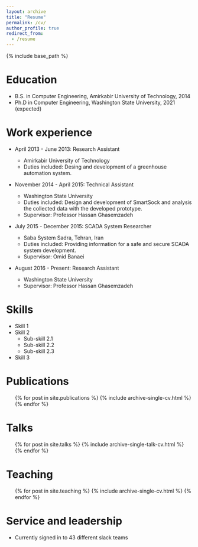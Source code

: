 ```yaml
---
layout: archive
title: "Resume"
permalink: /cv/
author_profile: true
redirect_from:
  - /resume
---
```


{% include base_path %}

Education
======
* B.S. in Computer Engineering, Amirkabir University of Technology, 2014
* Ph.D in Computer Engineering, Washington State University, 2021 (expected)

Work experience
======
* April 2013 - June 2013: Research Assistant
  * Amirkabir University of Technology
  * Duties included: Desing and development of a greenhouse automation system.

* November 2014 - April 2015: Technical Assistant
  * Washington State University
  * Duties included: Design and development of SmartSock and analysis the collected data with the developed prototype.
  * Supervisor: Professor Hassan Ghasemzadeh
  
* July 2015 - December 2015: SCADA System Researcher
  * Saba System Sadra, Tehran, Iran
  * Duties included: Providing information for a safe and secure SCADA system development.
  * Supervisor: Omid Banaei

* August 2016 - Present: Research Assistant
  * Washington State University
  * Supervisor: Professor Hassan Ghasemzadeh
  

  
Skills
======
* Skill 1
* Skill 2
  * Sub-skill 2.1
  * Sub-skill 2.2
  * Sub-skill 2.3
* Skill 3

Publications
======
  <ul>{% for post in site.publications %}
    {% include archive-single-cv.html %}
  {% endfor %}</ul>
  
Talks
======
  <ul>{% for post in site.talks %}
    {% include archive-single-talk-cv.html %}
  {% endfor %}</ul>
  
Teaching
======
  <ul>{% for post in site.teaching %}
    {% include archive-single-cv.html %}
  {% endfor %}</ul>
  
Service and leadership
======
* Currently signed in to 43 different slack teams
